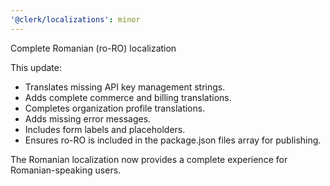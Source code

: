 ```yaml
---
'@clerk/localizations': minor
---
```


Complete Romanian (ro-RO) localization

This update:
- Translates missing API key management strings.
- Adds complete commerce and billing translations.
- Completes organization profile translations.
- Adds missing error messages.
- Includes form labels and placeholders.
- Ensures ro-RO is included in the package.json files array for publishing.

The Romanian localization now provides a complete experience for Romanian-speaking users.
